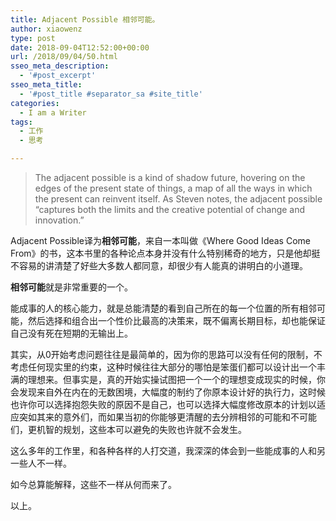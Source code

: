 ```yaml
---
title: Adjacent Possible 相邻可能。
author: xiaowenz
type: post
date: 2018-09-04T12:52:00+00:00
url: /2018/09/04/50.html
sseo_meta_description:
  - '#post_excerpt'
sseo_meta_title:
  - '#post_title #separator_sa #site_title'
categories:
  - I am a Writer
tags:
  - 工作
  - 思考

---
```

<blockquote class="wp-block-quote is-style-default">
  <p>
    The adjacent possible is a kind of shadow future, hovering on the edges of the present state of things, a map of all the ways in which the present can reinvent itself. As Steven notes, the adjacent possible “captures both the limits and the creative potential of change and innovation.”
  </p>
</blockquote>

Adjacent Possible译为**相邻可能**，来自一本叫做《Where Good Ideas Come From》的书，这本书里的各种论点本身并没有什么特别稀奇的地方，只是他却挺不容易的讲清楚了好些大多数人都同意，却很少有人能真的讲明白的小道理。

**相邻可能**就是非常重要的一个。

能成事的人的核心能力，就是总能清楚的看到自己所在的每一个位置的所有相邻可能，然后选择和组合出一个性价比最高的决策来，既不偏离长期目标，却也能保证自己没有死在短期的无输出上。

其实，从0开始考虑问题往往是最简单的，因为你的思路可以没有任何的限制，不考虑任何现实里的约束，这种时候往往大部分的哪怕是笨蛋们都可以设计出一个丰满的理想来。但事实是，真的开始实操试图把一个一个的理想变成现实的时候，你会发现来自外在内在的无数困境，大幅度的制约了你原本设计好的执行力，这时候也许你可以选择抱怨失败的原因不是自己，也可以选择大幅度修改原本的计划以适应突如其来的意外们，而如果当初的你能够更清醒的去分辨相邻的可能和不可能们，更机智的规划，这些本可以避免的失败也许就不会发生。

这么多年的工作里，和各种各样的人打交道，我深深的体会到一些能成事的人和另一些人不一样。

如今总算能解释，这些不一样从何而来了。

以上。